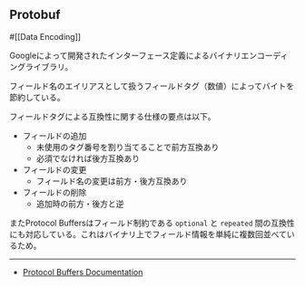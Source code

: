 ## Protobuf

#[[Data Encoding]]

Googleによって開発されたインターフェース定義によるバイナリエンコーディングライブラリ。

フィールド名のエイリアスとして扱うフィールドタグ（数値）によってバイトを節約している。

フィールドタグによる互換性に関する仕様の要点は以下。

- フィールドの追加
  - 未使用のタグ番号を割り当てることで前方互換あり
  - 必須でなければ後方互換あり
- フィールドの変更
  - フィールド名の変更は前方・後方互換あり
- フィールドの削除
  - 追加時の前方・後方と逆

またProtocol Buffersはフィールド制約である `optional` と `repeated` 間の互換性にも対応している。これはバイナリ上でフィールド情報を単純に複数回並べているため。

---
- [Protocol Buffers Documentation](https://protobuf.dev/)
